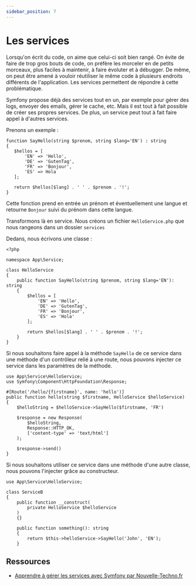 ```yaml
---
sidebar_position: 7
---
```


# Les services

Lorsqu'on écrit du code, on aime que celui-ci soit bien rangé. On évite de faire de trop gros bouts de code, on préfère les morceler en de petits morceaux, plus faciles à maintenir, à faire évoluter et à débugger. De même, on peut être amené à vouloir réutiliser le même code à plusieurs endroits différents de l'application. Les services permettent de répondre à cette problématique.

Symfony propose déjà des services tout en un, par exemple pour gérer des logs, envoyer des emails, gérer le cache, etc. Mais il est tout à fait possible de créer ses propres services. De plus, un service peut tout à fait faire appel à d'autres services.

Prenons un exemple :

```
function SayHello(string $prenom, string $lang='EN') : string
{
   $hellos = [
       'EN' => 'Hello',
       'DE' => 'GutenTag',
       'FR' => 'Bonjour',
       'ES' => Hola
   ];

   return $hellos[$lang] . ' ' . $prenom . '!';
}
```

Cette fonction prend en entrée un prénom et éventuellement une langue et retourne ```Bonjour``` suivi du prénom dans cette langue.

Transformons là en service. Nous créons un fichier ```HelloService.php``` que nous rangeons dans un dossier ```services```

Dedans, nous écrivons une classe : 

```
<?php

namespace App\Service;

class HelloService
{
    public function SayHello(string $prenom, string $lang='EN'): string
    {
        $hellos = [
            'EN' => 'Hello',
            'DE' => 'GutenTag',
            'FR' => 'Bonjour',
            'ES' => 'Hola'
        ];

        return $hellos[$lang] . ' ' . $prenom . '!';
    }
}
```

Si nous souhaitons faire appel à la méthode ```SayHello``` de ce service dans une méthode d'un contrôleur relié à une route, nous pouvons injecter ce service dans les paramètres de la méthode.

```
use App\Service\HelloService;
use Symfony\Component\HttpFoundation\Response;

#[Route('/hello/{firstname}', name: 'hello')]
public function hello(string $firstname, HelloService $helloService)
{
    $helloString = $helloService->SayHello($firstname, 'FR')

    $response = new Response(
        $helloString,
        Response::HTTP_OK,
        ['content-type' => 'text/html']
    );

    $response->send() 
}
```

Si nous souhaitons utiliser ce service dans une méthode d'une autre classe, nous pouvons l'injecter grâce au constructeur.

```
use App\Service\HelloService;

class ServiceB
{
    public function __construct(
        private HelloService $helloService
    )
    {}

    public function something(): string
    {
        return $this->helloService->SayHello('John', 'EN');
    }
```

## Ressources

* [Apprendre à gérer les services avec Symfony par Nouvelle-Techno.fr](https://www.youtube.com/watch?v=NgnRtEH8Yk4&ab_channel=NouvelleTechno)